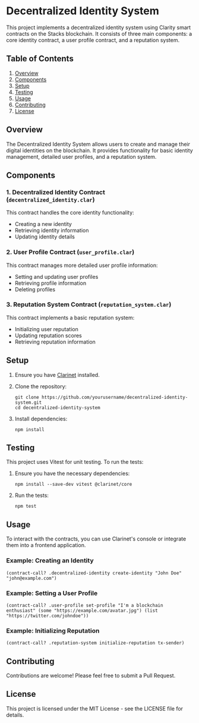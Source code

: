 # Decentralized Identity System

This project implements a decentralized identity system using Clarity smart contracts on the Stacks blockchain. It consists of three main components: a core identity contract, a user profile contract, and a reputation system.

## Table of Contents

1. [Overview](#overview)
2. [Components](#components)
3. [Setup](#setup)
4. [Testing](#testing)
5. [Usage](#usage)
6. [Contributing](#contributing)
7. [License](#license)

## Overview

The Decentralized Identity System allows users to create and manage their digital identities on the blockchain. It provides functionality for basic identity management, detailed user profiles, and a reputation system.

## Components

### 1. Decentralized Identity Contract (`decentralized_identity.clar`)

This contract handles the core identity functionality:
- Creating a new identity
- Retrieving identity information
- Updating identity details

### 2. User Profile Contract (`user_profile.clar`)

This contract manages more detailed user profile information:
- Setting and updating user profiles
- Retrieving profile information
- Deleting profiles

### 3. Reputation System Contract (`reputation_system.clar`)

This contract implements a basic reputation system:
- Initializing user reputation
- Updating reputation scores
- Retrieving reputation information

## Setup

1. Ensure you have [Clarinet](https://github.com/hirosystems/clarinet) installed.

2. Clone the repository:
   ```
   git clone https://github.com/yourusername/decentralized-identity-system.git
   cd decentralized-identity-system
   ```

3. Install dependencies:
   ```
   npm install
   ```

## Testing

This project uses Vitest for unit testing. To run the tests:

1. Ensure you have the necessary dependencies:
   ```
   npm install --save-dev vitest @clarinet/core
   ```

2. Run the tests:
   ```
   npm test
   ```

## Usage

To interact with the contracts, you can use Clarinet's console or integrate them into a frontend application.

### Example: Creating an Identity

```clarity
(contract-call? .decentralized-identity create-identity "John Doe" "john@example.com")
```

### Example: Setting a User Profile

```clarity
(contract-call? .user-profile set-profile "I'm a blockchain enthusiast" (some "https://example.com/avatar.jpg") (list "https://twitter.com/johndoe"))
```

### Example: Initializing Reputation

```clarity
(contract-call? .reputation-system initialize-reputation tx-sender)
```

## Contributing

Contributions are welcome! Please feel free to submit a Pull Request.

## License

This project is licensed under the MIT License - see the LICENSE file for details.